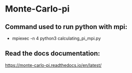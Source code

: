 # Monte-Carlo-pi
## Command used to run python with mpi:
- mpiexec -n 4 python3 calculating_pi_mpi.py

## Read the docs documentation:
https://monte-carlo-pi.readthedocs.io/en/latest/
